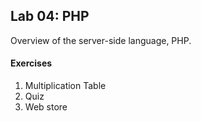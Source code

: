 ## Lab 04: PHP

Overview of the server-side language, PHP.

#### Exercises
1. Multiplication Table
2. Quiz
3. Web store
